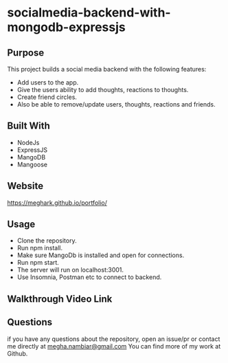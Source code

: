 # socialmedia-backend-with-mongodb-expressjs
 
## Purpose

This project builds a social media backend with the following features:
* Add users to the app.
* Give the users ability to add thoughts, reactions to thoughts.
* Create friend circles.
* Also be able to remove/update users, thoughts, reactions and friends.

## Built With
* NodeJs
* ExpressJS
* MangoDB
* Mangoose 

## Website
https://meghark.github.io/portfolio/

## Usage

* Clone the repository.
* Run npm install.
* Make sure MangoDb is installed and open for connections.
* Run npm start.
* The server will run on localhost:3001.
* Use Insomnia, Postman etc to connect to backend.

## Walkthrough Video Link

## Questions

if you have any questions about the repository, open an issue/pr or contact me directly at megha.nambiar@gmail.com You can find more of my work at Github.
